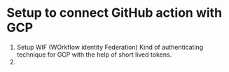 # Setup to connect GitHub action with GCP

1. Setup WIF (WOrkflow identity Federation) Kind of authenticating technique for GCP with the help of short lived tokens.
2. 

